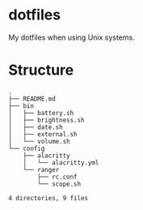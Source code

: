 # dotfiles 

My dotfiles when using Unix systems.

# Structure

```
.
├── README.md
├── bin
│   ├── battery.sh
│   ├── brightness.sh
│   ├── date.sh
│   ├── external.sh
│   └── volume.sh
└── config
    ├── alacritty
    │   └── alacritty.yml
    └── ranger
        ├── rc.conf
        └── scope.sh

4 directories, 9 files
```
